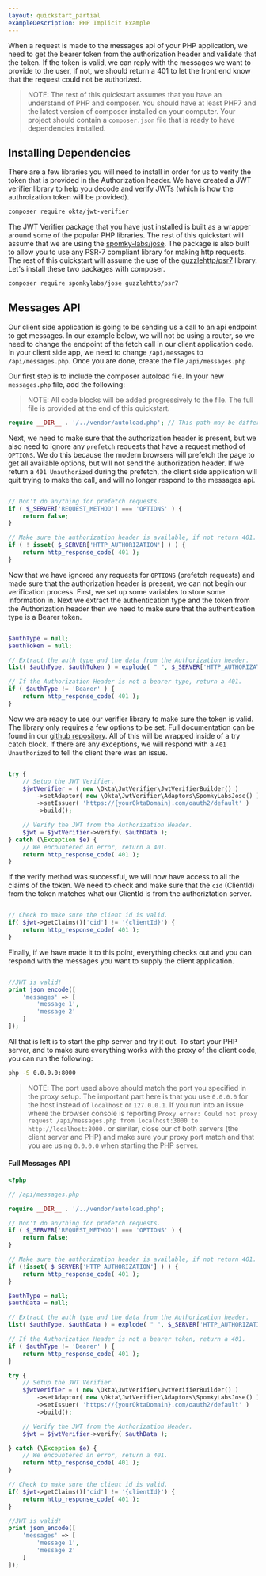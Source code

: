 ```yaml
---
layout: quickstart_partial
exampleDescription: PHP Implicit Example
---
```



When a request is made to the messages api of your PHP application, we need to get the bearer token from the 
authorization header and validate that the token. If the token is valid, we can reply with the messages we want to 
provide to the user, if not, we should return a 401 to let the front end know that the request could not be authorized.

> NOTE: The rest of this quickstart assumes that you have an understand of PHP and composer. You should have at least
 PHP7 and the latest version of composer installed on your computer. Your project should contain a `composer.json` 
 file that is ready to have dependencies installed.
 
## Installing Dependencies
There are a few libraries you will need to install in order for us to verify the token that is provided in the 
Authorization header. We have created a JWT verifier library to help you decode and verify JWTs (which is how the 
authroization token will be provided).

```bash
composer require okta/jwt-verifier
```

The JWT Verifier package that you have just installed is built as a wrapper around some of the popular PHP libraries.
 The rest of this quickstart will assume that we are using the [spomky-labs/jose](https://packagist.org/packages/spomky-labs/jose). 
The package is also built to allow you to use any PSR-7 compliant library for making http requests. The rest of this 
quickstart will assume the use of the [guzzlehttp/psr7](https://packagist.org/packages/guzzlehttp/psr7) library. 
Let's install these two packages with composer.

```bash
composer require spomkylabs/jose guzzlehttp/psr7
```

## Messages API
Our client side application is going to be sending us a call to an api endpoint to get messages. In our example below,
 we will not be using a router, so we need to change the endpoint of the fetch call in our client application code. 
 In your client side app, we need to change `/api/messages` to `/api/messages.php`. Once you are done, create the 
 file `/api/messages.php`
 
Our first step is to include the composer autoload file.  In your new `messages.php` file, add the following:
 
 
> NOTE: All code blocks will be added progressively to the file. The full file is provided at the end of this quickstart.

```php
require __DIR__ . '/../vendor/autoload.php'; // This path may be different for you. 
```
 
Next, we need to make sure that the authorization header is present, but we also need to ignore any `prefetch` 
requests that have a request method of `OPTIONS`. We do this because the modern browsers will prefetch the page to 
get all available options, but will not send the authorization header. If we return a `401 Unauthorized` during the 
prefetch, the client side application will quit trying to make the call, and will no longer respond to the messages 
api.

```php

// Don't do anything for prefetch requests.
if ( $_SERVER['REQUEST_METHOD'] === 'OPTIONS' ) {
    return false;
}

// Make sure the authorization header is available, if not return 401.
if ( ! isset( $_SERVER['HTTP_AUTHORIZATION'] ) ) {
    return http_response_code( 401 );
}
```

Now that we have ignored any requests for `OPTIONS` (prefetch requests) and made sure that the authorization header 
is present, we can not begin our verification process.  First, we set up some variables to store some information in.
 Next we extract the authentication type and the token from the Authorization header then we need to make sure that 
 the authentication type is a Bearer token.
 
```php

$authType = null;
$authToken = null;

// Extract the auth type and the data from the Authorization header.
list( $authType, $authToken ) = explode( " ", $_SERVER['HTTP_AUTHORIZATION'], 2 );

// If the Authorization Header is not a bearer type, return a 401.
if ( $authType != 'Bearer' ) {
    return http_response_code( 401 );
}

```

Now we are ready to use our verifier library to make sure the token is valid. The library only requires a few options
 to be set. Full documentation can be found in our [github repository](https://github.com/okta/okta-jwt-verifier-php). 
 All of this will be wrapped inside of a try catch block. If there are any exceptions, we will respond with a `401 
 Unauthorized` to tell the client there was an issue.

```php

try {
    // Setup the JWT Verifier.
    $jwtVerifier = ( new \Okta\JwtVerifier\JwtVerifierBuilder() )
        ->setAdaptor( new \Okta\JwtVerifier\Adaptors\SpomkyLabsJose() )
        ->setIssuer( 'https://{yourOktaDomain}.com/oauth2/default' )
        ->build();

    // Verify the JWT from the Authorization Header.
    $jwt = $jwtVerifier->verify( $authData );
} catch (\Exception $e) {
    // We encountered an error, return a 401.
    return http_response_code( 401 );
}
```

If the verify method was successful, we will now have access to all the claims of the token. We need to check and 
make sure that the `cid` (ClientId) from the token matches what our ClientId is from the authoriztation server.

```php

// Check to make sure the client id is valid.
if( $jwt->getClaims()['cid'] != '{clientId}') {
    return http_response_code( 401 );
}
```

Finally, if we have made it to this point, everything checks out and you can respond with the messages you want to 
supply the client application.

```php

//JWT is valid!
print json_encode([
    'messages' => [
        'message 1',
        'message 2'
    ]
]);

```

All that is left is to start the php server and try it out. To start your PHP server, and to make sure everything 
works with the proxy of the client code, you can run the following:

```bash
php -S 0.0.0.0:8000
```

> NOTE: The port used above should match the port you specified in the proxy setup. The important part here is that 
you use `0.0.0.0` for the host instead of `localhost` or `127.0.0.1`.  If you run into an issue where the browser 
console is reporting `Proxy error: Could not proxy request /api/messages.php from localhost:3000 to 
http://localhost:8000.` or similar, close our of both servers (the client server and PHP) and make sure your proxy 
port match and that you are using `0.0.0.0` when starting the PHP server.

#### Full Messages API

```php
<?php

// /api/messages.php

require __DIR__ . '/../vendor/autoload.php';

// Don't do anything for prefetch requests.
if ( $_SERVER['REQUEST_METHOD'] === 'OPTIONS' ) {
    return false;
}

// Make sure the authorization header is available, if not return 401.
if (!isset( $_SERVER['HTTP_AUTHORIZATION'] ) ) {
    return http_response_code( 401 );
}

$authType = null;
$authData = null;

// Extract the auth type and the data from the Authorization header.
list( $authType, $authData ) = explode( " ", $_SERVER['HTTP_AUTHORIZATION'], 2 );

// If the Authorization Header is not a bearer token, return a 401.
if ( $authType != 'Bearer' ) {
    return http_response_code( 401 );
}

try {
    // Setup the JWT Verifier.
    $jwtVerifier = ( new \Okta\JwtVerifier\JwtVerifierBuilder() )
        ->setAdaptor( new \Okta\JwtVerifier\Adaptors\SpomkyLabsJose() )
        ->setIssuer( 'https://{yourOktaDomain}.com/oauth2/default' )
        ->build();

    // Verify the JWT from the Authorization Header.
    $jwt = $jwtVerifier->verify( $authData );

} catch (\Exception $e) {
    // We encountered an error, return a 401.
    return http_response_code( 401 );
}

// Check to make sure the client id is valid.
if( $jwt->getClaims()['cid'] != '{clientId}') {
    return http_response_code( 401 );
}

//JWT is valid!
print json_encode([
    'messages' => [
        'message 1',
        'message 2'
    ]
]);

```